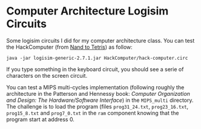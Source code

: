 # Computer Architecture Logisim Circuits
Some logisim circuits I did for my computer architecture class.
You can test the HackComputer (from [Nand to Tetris](https://www.nand2tetris.org/)) as follow:
```
java -jar logisim-generic-2.7.1.jar HackComputer/hack-computer.circ
```
If you type something in the keyboard circuit, you should see a serie of characters on the screen circuit.

You can test a MIPS multi-cycles implementation (following roughly the architecture in the Patterson and Hennessy book: *Computer Organization and Design: The Hardware/Software Interface*) in the
`MIPS_multi` directory. The challenge is to load the program (files `prog31_24.txt`, `prog23_16.txt`, `prog15_8.txt` and `prog7_0.txt` in the `ram` component knowing that the program start at address 0.
